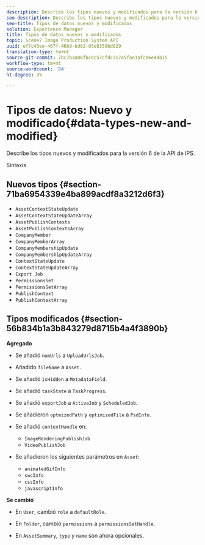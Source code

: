 ```yaml
---
description: Describe los tipos nuevos y modificados para la versión 6 de la API de IPS.
seo-description: Describe los tipos nuevos y modificados para la versión 6 de la API de IPS.
seo-title: Tipos de datos nuevos y modificados
solution: Experience Manager
title: Tipos de datos nuevos y modificados
topic: Scene7 Image Production System API
uuid: ef7c43ee-467f-46b9-bd82-05e8359bd829
translation-type: tm+mt
source-git-commit: 7bc7b3a86fbcdc57cfdc31745fae3afc06e44b15
workflow-type: tm+mt
source-wordcount: '84'
ht-degree: 3%

---
```



# Tipos de datos: Nuevo y modificado{#data-types-new-and-modified}

Describe los tipos nuevos y modificados para la versión 6 de la API de IPS.

Sintaxis

## Nuevos tipos {#section-71ba6954339e4ba899acdf8a3212d6f3}

* `AssetContextStateUpdate`
* `AssetContextStateUpdateArray`
* `AssetPublishContexts`
* `AssetPublishContextsArray`
* `CompanyMember`
* `CompanyMemberArray`
* `CompanyMembershipUpdate`
* `CompanyMembershipUpdateArray`
* `ContextStateUpdate`
* `ContextStateUpdateArray`
* `Export Job`
* `PermissionsSet`
* `PermissionsSetArray`
* `PublishContext`
* `PublishContextArray`

## Tipos modificados {#section-56b834b1a3b843279d8715b4a4f3890b}

**Agregado**

* Se añadió `numUrls` a `UploadUrlsJob`.

* Añadido `fileName` a `Asset.`

* Se añadió `isHidden` a `MetadataField`.

* Se añadió `taskState` a `TaskProgress`.

* Se añadió `exportJob` a `ActiveJob` y `ScheduledJob`.

* Se añadieron `optmizedPath` y `optimizedFile` a `PsdInfo`.

* Se añadió `contextHandle` en:

   * `ImageRenderingPublishJob`
   * `VideoPublishJob`

* Se añadieron los siguientes parámetros en `Asset`:

   * `animatedGifInfo`
   * `swcInfo`
   * `cssInfo`
   * `javascriptInfo`

**Se cambió**

* En `User`, cambió `role` a `defaultRole`.

* En `Folder`, cambió `permissions` a `permissionsSetHandle`.

* En `AssetSummary`, `type` y `name` son ahora opcionales.

